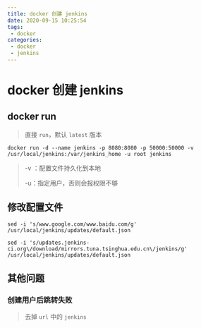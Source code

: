 ```yaml
---
title: docker 创建 jenkins
date: 2020-09-15 10:25:54
tags: 
 - docker
categories: 
 - docker
 - jenkins
---
```

# docker 创建 jenkins

## docker run

> 直接 `run`，默认 `latest` 版本

```
docker run -d --name jenkins -p 8080:8080 -p 50000:50000 -v /usr/local/jenkins:/var/jenkins_home -u root jenkins
```

> -v ：配置文件持久化到本地
>
> -u：指定用户，否则会报权限不够 

## 修改配置文件

```shell
sed -i 's/www.google.com/www.baidu.com/g' /usr/local/jenkins/updates/default.json

sed -i 's/updates.jenkins-ci.org\/download/mirrors.tuna.tsinghua.edu.cn\/jenkins/g' /usr/local/jenkins/updates/default.json
```

## 其他问题

### 创建用户后跳转失败

> 去掉 `url` 中的 `jenkins`